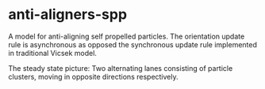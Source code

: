 # anti-aligners-spp
A model for anti-aligning self propelled particles. 
The orientation update rule is asynchronous as opposed the synchronous update rule implemented in traditional Vicsek model.

The steady state picture:
  Two alternating lanes consisting of particle clusters, moving in opposite directions respectively.
  
 
